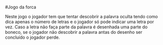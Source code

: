 #Jogo da forca 

Neste jogo o jogador tem que tentar descobrir a palavra oculta tendo como dica apenas o número de letras e o jogador só pode indicar uma letra por vez. Caso a letra não faça parte da palavra é desenhada uma parte do boneco, se o jogador não descobrir a palavra antas do desenho ser concluído o jogador perde.